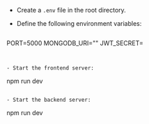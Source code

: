 - Create a `.env` file in the root directory.
- Define the following environment variables:

  ```
  
PORT=5000
MONGODB_URI=""
JWT_SECRET=
  ```


- Start the frontend server:

  ```
  npm run dev
  ```

- Start the backend server:

  ```
  npm run dev